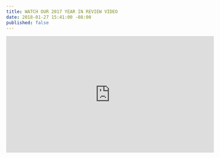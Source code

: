 ```yaml
---
title: WATCH OUR 2017 YEAR IN REVIEW VIDEO
date: 2018-01-27 15:41:00 -08:00
published: false
---
```


<iframe width="560" height="315" src="https://www.youtube.com/embed/jxFILymVqF8?rel=0" frameborder="0" gesture="media" allow="encrypted-media" allowfullscreen></iframe>